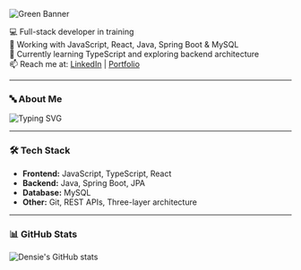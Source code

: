 ![Green Banner](https://via.placeholder.com/1200x200/3DDC84/FFFFFF?text=Hi+I'm+Densie+👋)

💻 Full-stack developer in training  
🚀 Working with JavaScript, React, Java, Spring Boot & MySQL  
🌱 Currently learning TypeScript and exploring backend architecture  
📫 Reach me at: [LinkedIn](https://www.linkedin.com/in/dittnamn) | [Portfolio](https://dinportfolio.com)  

---

### 🔤 About Me  
![Typing SVG](https://readme-typing-svg.herokuapp.com?size=22&color=3DDC84&width=600&lines=Full-stack+developer+in+training;Love+of+programming;Always+learning)

---

### 🛠 Tech Stack  
- **Frontend:** JavaScript, TypeScript, React  
- **Backend:** Java, Spring Boot, JPA  
- **Database:** MySQL  
- **Other:** Git, REST APIs, Three-layer architecture  

---

### 📊 GitHub Stats  
![Densie's GitHub stats](https://github-readme-stats.vercel.app/api?username=Densie&show_icons=true&theme=gruvbox)

